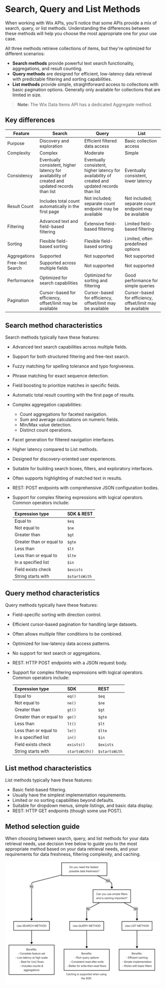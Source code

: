 # Search, Query and List Methods

When working with Wix APIs, you'll notice that some APIs provide a mix of search, query, or list methods. Understanding the differences between these methods will help you choose the most appropriate one for your use case.

All three methods retrieve collections of items, but they're optimized for different scenarios:

* **Search methods** provide powerful text search functionality, aggregations, and result counting.
* **Query methods** are designed for efficient, low-latency data retrieval with predictable filtering and sorting capabilities.
* **List methods** provide simple, straightforward access to collections with basic pagination options. Generally only available for collections that are limited in size.

> **Note:** The Wix Data Items API has a dedicated Aggregate method.

## Key differences

| Feature | Search | Query | List |
|---------|------|-------|--------|
| Purpose | Discovery and exploration | Efficient filtered data access | Basic collection access |
| Complexity | Complex | Moderate | Simple |
| Consistency | Eventually consistent, higher latency for availability of created and updated records than list| Eventually consistent, higher latency for availability of created and updated records than list | Eventually consistent, lower latency |
| Result Count | Includes total count automatically in the first page | Not included; separate count endpoint may be available | Not included; separate count endpoint may be available  |
Filtering | Advanced text and field-based filtering | Extensive field-based filtering | Limited field-based filtering |
| Sorting | Flexible field-based sorting | Flexible field-based sorting | Limited, often predefined options |
| Aggregations | Supported | Not supported | Not supported |
| Free-text Search | Supported across multiple fields | Not supported | Not supported |
| Performance | Optimized for search capabilities  | Optimized for sorting and filtering | Good performance for simple queries |
| Pagination | Cursor-based for efficiency, offset/limit may be available | Cursor-based for efficiency, offset/limit may be available | Cursor-based for efficiency, offset/limit may be available |

## Search method characteristics
Search methods typically have these features:
- Advanced text search capabilities across multiple fields.
- Support for both structured filtering and free-text search.
- Fuzzy matching for spelling tolerance and typo forgiveness.
- Phrase matching for exact sequence detection.
- Field boosting to prioritize matches in specific fields.
- Automatic total result counting with the first page of results.
- Complex aggregation capabilities:
  - Count aggregations for faceted navigation.
  - Sum and average calculations on numeric fields.
  - Min/Max value detection.
  - Distinct count operations.
- Facet generation for filtered navigation interfaces.
- Higher latency compared to List methods.
- Designed for discovery-oriented user experiences.
- Suitable for building search boxes, filters, and exploratory interfaces.
- Often supports highlighting of matched text in results.
- REST: POST endpoints with comprehensive JSON configuration bodies.
- Support for complex filtering expressions with logical operators. Common operators include:  

  | Expression type | SDK & REST |  
  |----------------|------|  
  | Equal to | `$eq` |  
  | Not equal to |  `$ne`|
  | Greater than |  `$gt` |  
  | Greater than or equal to |  `$gte` |  
  | Less than |  `$lt` |  
  | Less than or equal to |  `$lte` |  
  | In a specified list |  `$in` |  
  | Field exists check |  `$exists` |  
  | String starts with |  `$startsWith` |  


## Query method characteristics

Query methods typically have these features:

- Field-specific sorting with direction control.
- Efficient cursor-based pagination for handling large datasets.
- Often allows multiple filter conditions to be combined.
- Optimized for low-latency data access patterns.
- No support for text search or aggregations.
- REST: HTTP POST endpoints with a JSON request body.
- Support for complex filtering expressions with logical operators. Common operators include:  

  | Expression type | SDK | REST |  
  |----------------|-----|------|  
  | Equal to | `eq()` | `$eq` |  
  | Not equal to | `ne()` | `$ne`|
  | Greater than | `gt()` | `$gt` |  
  | Greater than or equal to | `ge()` | `$gte` |  
  | Less than | `lt()` | `$lt` |  
  | Less than or equal to | `le()` | `$lte` |  
  | In a specified list | `in()` | `$in` |  
  | Field exists check | `exists()` | `$exists` |  
  | String starts with | `startsWith()` | `$startsWith` |  


## List method characteristics

List methods typically have these features:
* Basic field-based filtering.
* Usually have the simplest implementation requirements.
* Limited or no sorting capabilities beyond defaults.
* Suitable for dropdown menus, simple listings, and basic data display.
* REST: HTTP GET endpoints (though some use POST).

## Method selection guide

When choosing between search, query, and list methods for your data retrieval needs, use decision tree below  to guide you to the most appropriate method based on your data retrieval needs, and your requirements for data freshness, filtering complexity, and caching.

![method decision tree](./SearchQueryList2.png)

<!-- remove temporarily until find samles that actually work
## Example use cases
These examples illustrate common applications for both methods in the [Payment Links API](https://dev.wix.com/docs/rest/business-management/get-paid/payment-links/payment-links/introduction).

### Search example: Finding Loyalty accounts containing "test" in the contact email address with aggregated counts by points balance

A business may want to identify all test loyalty accounts and check their point balances, sorted by latest created date.

::::tabs
:::REST_TAB
```
curl -X POST \
  'https://www.wixapis.com/loyalty-accounts/v1/accounts/search' \
  -H 'Authorization: <AUTH>' \
  -H 'Content-Type: application/json' \
  --data-binary '{
    "search": {
      "sort": [
        {
          "fieldName": "createdDate",
          "order": "DESC"
        }
      ],
      "aggregations": [
        {
          "name": "balances",
          "type": "VALUE",
          "fieldPath": "points.balance",
          "value": {
            "sortType": "COUNT"
          }
        }
      ],
      "search": {
        "fuzzy": true,
        "expression": "test",
        "fields": [
          "contact.email"
        ]
      }
    }
  }'
```
:::
:::SDK_TAB
```
import { accounts } from "@wix/loyalty";

export async function searchAccounts() {
  try {
    const response = await loyalty.searchAccounts({
      sort: [
          {
            fieldName: "createdDate",
            order: "DESC"
          }
        ],
        aggregations: [
          {
            name: "balances",
            type: "VALUE",
            fieldPath: "points.balance",
            value: {
              sortType: "COUNT"
            }
          }
        ],
        search: {
          fuzzy: true,
          expression: "test",
          fields: [
            "contact.email"
          ]
        },
    })
    return response
    }, catch (error) {
    console.error(error);
    },
     };

```
:::
::::




### Query example: Retrieve a list of Loyalty accounts filtered by points balances 
A business may want to review all Loyalty accounts and their current balance to send reminders to customers with high balances about ways to use their points.   
You can retrieve a list of Loyalty accounts filtered by a specific points balance range and sorted chronologically by creation date with the following call:

::::tabs
:::REST_TAB
```
curl -X POST \
  'https://www.wixapis.com/loyalty-accounts/v1/accounts/query' \
  -H 'Authorization: <AUTH>' \
  -H 'Content-Type: application/json' \
  --data-binary '{
    "query": {
      "filter": {
        "points.balance": {
          "$gt": 100,
        }
      },
      "sort": [
        {
          "fieldName": "createdDate",
          "order": "DESC"
        }
      ],
      "cursorPaging": {
        "limit": 1
      }
    }
  }'
```
:::
:::SDK_TAB
```
import { accounts } from "@wix/loyalty";

async function queryLoyaltyAccounts() {
    const { items } = await loyalty.queryLoyaltyAccounts().gt("points.balance", 100).descending("createdDate").find();
}
```
:::
::::


### List example: Retrieving Loyalty accounts for specific customers with basic pagination

A business needs to access a list of specific Loyalty accounts in a dashboard with page navigation. 
You can retrieve a list of specified Loyalty accounts with the deprecated List Accounts method.

::::tabs
:::REST_TAB
```
curl -X GET \
  'https://www.wixapis.com/loyalty-accounts/v1/accountscontactIds[]=88615e02-3e8a-4297-8939-5d0a432b322a&contactIds[]=fb8f125e-bfc3-4d9a-80c2-215494f24731' \
  -H 'Authorization: <AUTH>'
```
:::
:::SDK_TAB
```
import { accounts } from "@wix/loyalty";

export async function myListLoyaltyAccountsFunction() {
  try {
    const accountsList = await accounts.listAccounts(options);

    const firstAccountId = accountsList.accounts[0]._id;
    const firstAccountBalance = accountsList.accounts[0].points.balance;

    console.log(
      "Success! The ID and point balance for the first account in your list is: ",
      firstAccountId,
      " and ",
      firstAccountBalance,
    );

    return accountsList;
  } catch (error) {
    console.error(error);
  }
}

```
:::
::::
-->


